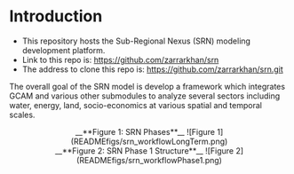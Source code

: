 

# Introduction

- This repository hosts the Sub-Regional Nexus (SRN) modeling development platform.
- Link to this repo is: https://github.com/zarrarkhan/srn
- The address to clone this repo is: https://github.com/zarrarkhan/srn.git

The overall goal of the SRN model is develop a framework which integrates GCAM and various other submodules to analyze several sectors including water, energy, land, socio-economics at various spatial and temporal scales. 

<center>
	__**Figure 1: SRN Phases**__
![Figure 1](READMEfigs/srn_workflowLongTerm.png)
</center>


<center>
	__**Figure 2: SRN Phase 1 Structure**__
![Figure 2](READMEfigs/srn_workflowPhase1.png)
</center>



